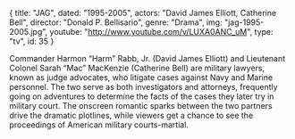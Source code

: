 {
  title: "JAG",
  dated: "1995-2005",
  actors: "David James Elliott, Catherine Bell",
  director: "Donald P. Bellisario",
  genre: "Drama",
  img: "jag-1995-2005.jpg",
  youtube: "http://www.youtube.com/v/LUXA0ANC_uM",
  type: "tv",
  id: 35
}

Commander Harmon “Harm” Rabb, Jr. (David James Elliott) and Lieutenant Colonel Sarah “Mac” MacKenzie (Catherine Bell) are military lawyers, known as judge advocates, who litigate cases against Navy and Marine personnel. The two serve as both investigators and attorneys, frequently going on adventures to determine the facts of the cases they later try in military court. The onscreen romantic sparks between the two partners drive the dramatic plotlines, while viewers get a chance to see the proceedings of American military courts-martial.  